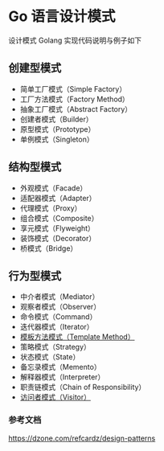 # Go 语言设计模式

设计模式 Golang 实现代码说明与例子如下

## 创建型模式

* 简单工厂模式（Simple Factory）
* 工厂方法模式（Factory Method）
* 抽象工厂模式（Abstract Factory）
* 创建者模式（Builder）
* 原型模式（Prototype）
* 单例模式（Singleton）

## 结构型模式

* 外观模式（Facade）
* 适配器模式（Adapter）
* 代理模式（Proxy）
* 组合模式（Composite）
* 享元模式（Flyweight）
* 装饰模式（Decorator）
* 桥模式（Bridge）

## 行为型模式

* 中介者模式（Mediator）
* 观察者模式（Observer）
* 命令模式（Command）
* 迭代器模式（Iterator）
* [模板方法模式（Template Method）](https://github.com/nox60/go-design-pattern/tree/master/templateMethod)
* 策略模式（Strategy）
* 状态模式（State）
* 备忘录模式（Memento）
* 解释器模式（Interpreter）
* 职责链模式（Chain of Responsibility）
* [访问者模式（Visitor）](https://github.com/nox60/go-design-pattern/tree/master/visitor)

### 参考文档

https://dzone.com/refcardz/design-patterns